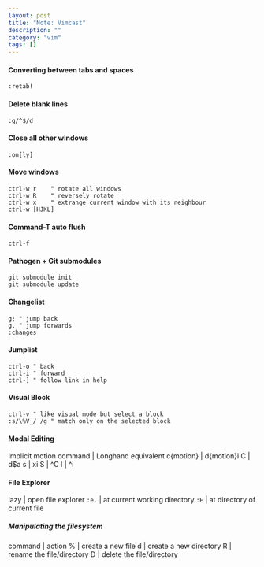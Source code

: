 ```yaml
---
layout: post
title: "Note: Vimcast"
description: ""
category: "vim"
tags: []
---
```


#### Converting between tabs and spaces

    :retab!

#### Delete blank lines

    :g/^$/d

#### Close all other windows

    :on[ly]

#### Move windows

    ctrl-w r    " rotate all windows
    ctrl-w R    " reversely rotate
    ctrl-w x    " extrange current window with its neighbour
    ctrl-w [HJKL]

#### Command-T auto flush

    ctrl-f

#### Pathogen + Git submodules

    git submodule init
    git submodule update

#### Changelist

    g; " jump back
    g, " jump forwards
    :changes

#### Jumplist

    ctrl-o " back
    ctrl-i " forward
    ctrl-] " follow link in help

#### Visual Block

    ctrl-v " like visual mode but select a block
    :s/\%V_/ /g " match only on the selected block

#### Modal Editing

Implicit motion command | Longhand equivalent
c{motion} | d{motion}i
C | d$a
s | xi
S | ^C
I | ^i

#### File Explorer

lazy | open file explorer
`:e.` | at current working directory
`:E` | at directory of current file

##### Manipulating the filesystem

command | action
% | create a new file
d | create a new directory
R | rename the file/directory
D | delete the file/directory
